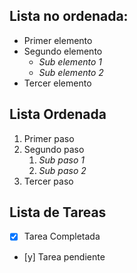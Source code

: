 ## Lista **no ordenada:**

- Primer elemento
- Segundo elemento
    - _Sub elemento 1_
    - _Sub elemento 2_
- Tercer elemento


## Lista **Ordenada**

1. Primer paso
2. Segundo paso
    1. _Sub paso 1_
    2. _Sub paso 2_
3. Tercer paso

## **Lista de Tareas**
- [x] Tarea Completada
- [y] Tarea pendiente